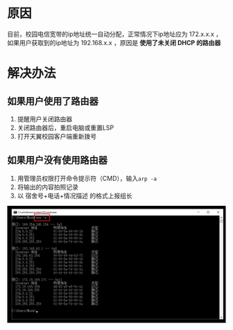 <!-- TITLE: 故障0-获取到192开头的错误ip地址 -->
<!-- SUBTITLE: 本错误一般出现在电信宽带 -->

# 原因

目前，校园电信宽带的ip地址统一自动分配，正常情况下ip地址应为 172.x.x.x ，如果用户获取到的ip地址为 192.168.x.x ，原因是 **使用了未关闭 DHCP 的路由器**

# 解决办法

## 如果用户使用了路由器

1. 提醒用户关闭路由器
2. 关闭路由器后，重启电脑或重置LSP
3. 打开天翼校园客户端重新拨号

## 如果用户没有使用路由器

1. 用管理员权限打开命令提示符（CMD），输入`arp -a`
2. 将输出的内容拍照记录
3. 以 宿舍号+电话+情况描述 的格式上报组长

![ip错误192.168](/uploads/0-iperr-192.png)
